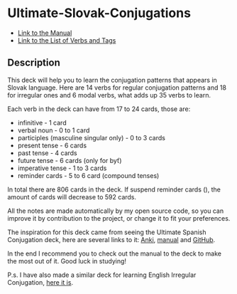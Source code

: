 # Ultimate-Slovak-Conjugations

- [Link to the Manual](Manual.md)
- [Link to the List of Verbs and Tags](List%20of%20Tags.md)

## Description

This deck will help you to learn the conjugation patterns that appears in Slovak language.
Here are 14 verbs for regular conjugation patterns and 18 for irregular ones and 6 modal verbs,
what adds up 35 verbs to learn.

Each verb in the deck can have from 17 to 24 cards, those are:
- infinitive - 1 card
- verbal noun - 0 to 1 card
- participles (masculine singular only) - 0 to 3 cards
- present tense - 6 cards
- past tense - 4 cards
- future tense - 6 cards (only for byť)
- imperative tense - 1 to 3 cards
- reminder cards - 5 to 6 card (compound tenses)

In total there are 806 cards in the deck. If suspend reminder cards (), 
the amount of cards will decrease to 592 cards.

All the notes are made automatically by my open source code,
so you can improve it by contribution to the project, or change it to fit your preferences. 

The inspiration for this deck came from seeing the Ultimate Spanish Conjugation deck,
here are several links to it: [Anki](https://ankiweb.net/shared/info/638411848),
[manual](http://www.asiteaboutnothing.net/w_ultimate_spanish_conjugation.html)
and [GitHub](https://github.com/boolbag/Anki-Goodies/tree/master/Decks/Spanish).

In the end I recommend you to check out the manual to the deck to make the most out of it. 
Good luck in studying! 

P.s. I have also made a similar deck for learning English Irregular Conjugation,
[here it is](https://ankiweb.net/shared/info/154222898).
